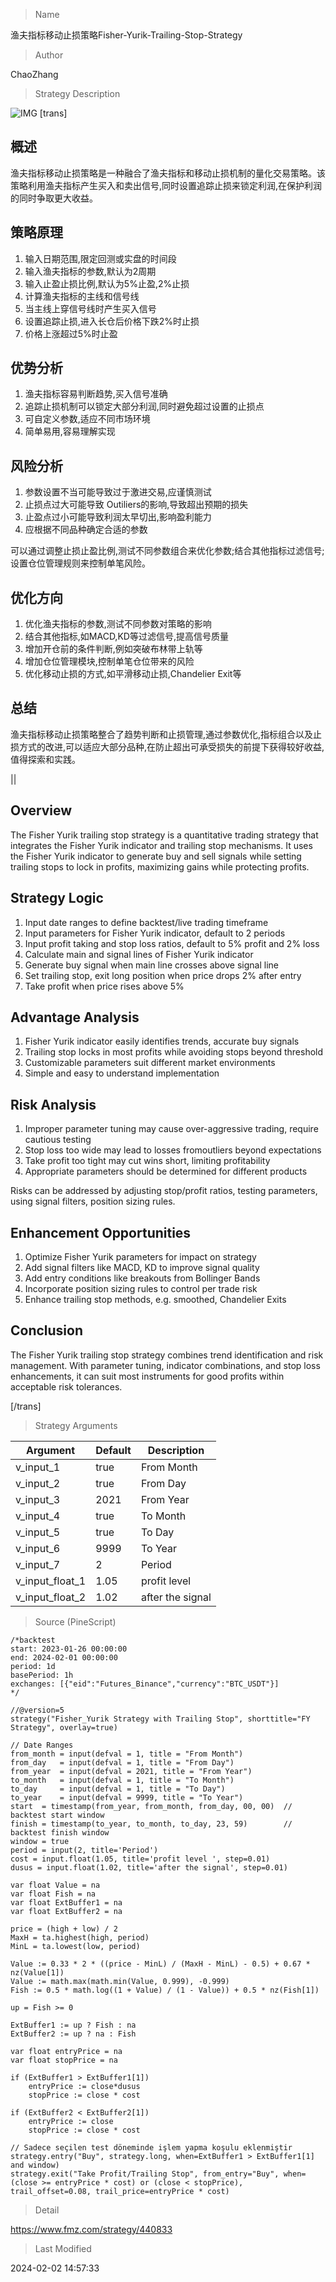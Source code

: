 
> Name

渔夫指标移动止损策略Fisher-Yurik-Trailing-Stop-Strategy

> Author

ChaoZhang

> Strategy Description

![IMG](https://www.fmz.com/upload/asset/1c4c656f71fc2e16ad6.png)
[trans]

## 概述

渔夫指标移动止损策略是一种融合了渔夫指标和移动止损机制的量化交易策略。该策略利用渔夫指标产生买入和卖出信号,同时设置追踪止损来锁定利润,在保护利润的同时争取更大收益。

## 策略原理

1. 输入日期范围,限定回测或实盘的时间段
2. 输入渔夫指标的参数,默认为2周期
3. 输入止盈止损比例,默认为5%止盈,2%止损
4. 计算渔夫指标的主线和信号线
5. 当主线上穿信号线时产生买入信号
6. 设置追踪止损,进入长仓后价格下跌2%时止损
7. 价格上涨超过5%时止盈

## 优势分析

1. 渔夫指标容易判断趋势,买入信号准确
2. 追踪止损机制可以锁定大部分利润,同时避免超过设置的止损点
3. 可自定义参数,适应不同市场环境
4. 简单易用,容易理解实现

## 风险分析

1. 参数设置不当可能导致过于激进交易,应谨慎测试
2. 止损点过大可能导致 Outiliers的影响,导致超出预期的损失
3. 止盈点过小可能导致利润太早切出,影响盈利能力
4. 应根据不同品种确定合适的参数

可以通过调整止损止盈比例,测试不同参数组合来优化参数;结合其他指标过滤信号;设置仓位管理规则来控制单笔风险。

## 优化方向  

1. 优化渔夫指标的参数,测试不同参数对策略的影响
2. 结合其他指标,如MACD,KD等过滤信号,提高信号质量
3. 增加开仓前的条件判断,例如突破布林带上轨等
4. 增加仓位管理模块,控制单笔仓位带来的风险
5. 优化移动止损的方式,如平滑移动止损,Chandelier Exit等

## 总结

渔夫指标移动止损策略整合了趋势判断和止损管理,通过参数优化,指标组合以及止损方式的改进,可以适应大部分品种,在防止超出可承受损失的前提下获得较好收益,值得探索和实践。

||

## Overview  

The Fisher Yurik trailing stop strategy is a quantitative trading strategy that integrates the Fisher Yurik indicator and trailing stop mechanisms. It uses the Fisher Yurik indicator to generate buy and sell signals while setting trailing stops to lock in profits, maximizing gains while protecting profits.

## Strategy Logic

1. Input date ranges to define backtest/live trading timeframe
2. Input parameters for Fisher Yurik indicator, default to 2 periods  
3. Input profit taking and stop loss ratios, default to 5% profit and 2% loss
4. Calculate main and signal lines of Fisher Yurik indicator
5. Generate buy signal when main line crosses above signal line
6. Set trailing stop, exit long position when price drops 2% after entry
7. Take profit when price rises above 5% 

## Advantage Analysis  

1. Fisher Yurik indicator easily identifies trends, accurate buy signals
2. Trailing stop locks in most profits while avoiding stops beyond threshold 
3. Customizable parameters suit different market environments
4. Simple and easy to understand implementation

## Risk Analysis

1. Improper parameter tuning may cause over-aggressive trading, require cautious testing
2. Stop loss too wide may lead to losses fromoutliers beyond expectations
3. Take profit too tight may cut wins short, limiting profitability
4. Appropriate parameters should be determined for different products

Risks can be addressed by adjusting stop/profit ratios, testing parameters, using signal filters, position sizing rules.

## Enhancement Opportunities

1. Optimize Fisher Yurik parameters for impact on strategy
2. Add signal filters like MACD, KD to improve signal quality
3. Add entry conditions like breakouts from Bollinger Bands  
4. Incorporate position sizing rules to control per trade risk
5. Enhance trailing stop methods, e.g. smoothed, Chandelier Exits

## Conclusion

The Fisher Yurik trailing stop strategy combines trend identification and risk management. With parameter tuning, indicator combinations, and stop loss enhancements, it can suit most instruments for good profits within acceptable risk tolerances.

[/trans]

> Strategy Arguments



|Argument|Default|Description|
|----|----|----|
|v_input_1|true|From Month|
|v_input_2|true|From Day|
|v_input_3|2021|From Year|
|v_input_4|true|To Month|
|v_input_5|true|To Day|
|v_input_6|9999|To Year|
|v_input_7|2|Period|
|v_input_float_1|1.05|profit level |
|v_input_float_2|1.02|after the signal|


> Source (PineScript)

``` pinescript
/*backtest
start: 2023-01-26 00:00:00
end: 2024-02-01 00:00:00
period: 1d
basePeriod: 1h
exchanges: [{"eid":"Futures_Binance","currency":"BTC_USDT"}]
*/

//@version=5
strategy("Fisher_Yurik Strategy with Trailing Stop", shorttitle="FY Strategy", overlay=true)

// Date Ranges 
from_month = input(defval = 1, title = "From Month")
from_day   = input(defval = 1, title = "From Day")
from_year  = input(defval = 2021, title = "From Year")
to_month   = input(defval = 1, title = "To Month")
to_day     = input(defval = 1, title = "To Day")
to_year    = input(defval = 9999, title = "To Year")
start  = timestamp(from_year, from_month, from_day, 00, 00)  // backtest start window
finish = timestamp(to_year, to_month, to_day, 23, 59)        // backtest finish window
window = true
period = input(2, title='Period')
cost = input.float(1.05, title='profit level ', step=0.01)
dusus = input.float(1.02, title='after the signal', step=0.01)

var float Value = na
var float Fish = na
var float ExtBuffer1 = na
var float ExtBuffer2 = na

price = (high + low) / 2
MaxH = ta.highest(high, period)
MinL = ta.lowest(low, period)

Value := 0.33 * 2 * ((price - MinL) / (MaxH - MinL) - 0.5) + 0.67 * nz(Value[1])
Value := math.max(math.min(Value, 0.999), -0.999)
Fish := 0.5 * math.log((1 + Value) / (1 - Value)) + 0.5 * nz(Fish[1])

up = Fish >= 0

ExtBuffer1 := up ? Fish : na
ExtBuffer2 := up ? na : Fish

var float entryPrice = na
var float stopPrice = na
 
if (ExtBuffer1 > ExtBuffer1[1])
    entryPrice := close*dusus
    stopPrice := close * cost 
 
if (ExtBuffer2 < ExtBuffer2[1])
    entryPrice := close
    stopPrice := close * cost

// Sadece seçilen test döneminde işlem yapma koşulu eklenmiştir
strategy.entry("Buy", strategy.long, when=ExtBuffer1 > ExtBuffer1[1] and window)
strategy.exit("Take Profit/Trailing Stop", from_entry="Buy", when=(close >= entryPrice * cost) or (close < stopPrice), trail_offset=0.08, trail_price=entryPrice * cost)

```

> Detail

https://www.fmz.com/strategy/440833

> Last Modified

2024-02-02 14:57:33
